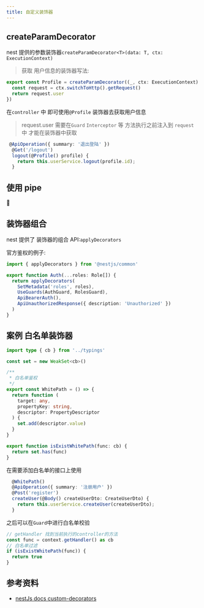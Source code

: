 ```yaml
---
title: 自定义装饰器
---
```


## createParamDecorator

nest 提供的参数装饰器`createParamDecorator<T>(data: T, ctx: ExecutionContext)`

> 获取 用户信息的装饰器写法:

```ts
export const Profile = createParamDecorator((_, ctx: ExecutionContext) => {
  const request = ctx.switchToHttp().getRequest()
  return request.user
})
```

在`controller` 中 即可使用`@Profile` 装饰器去获取用户信息

> request.user 需要在`Guard` `Interceptor` 等 方法执行之前注入到 `request` 中 才能在装饰器中获取

```ts
 @ApiOperation({ summary: '退出登陆' })
  @Get('/logout')
  logout(@Profile() profile) {
    return this.userService.logout(profile.id);
  }
```

## 使用 pipe

🍭

## 装饰器组合

nest 提供了 装饰器的组合 API:`applyDecorators`

官方鉴权的例子:

```ts
import { applyDecorators } from '@nestjs/common'

export function Auth(...roles: Role[]) {
  return applyDecorators(
    SetMetadata('roles', roles),
    UseGuards(AuthGuard, RolesGuard),
    ApiBearerAuth(),
    ApiUnauthorizedResponse({ description: 'Unauthorized' })
  )
}
```

## 案例 白名单装饰器

```ts
import type { cb } from '../typings'

const set = new WeakSet<cb>()

/**
 * 白名单鉴权
 */
export const WhitePath = () => {
  return function (
    target: any,
    propertyKey: string,
    descriptor: PropertyDescriptor
  ) {
    set.add(descriptor.value)
  }
}

export function isExistWhitePath(func: cb) {
  return set.has(func)
}
```

在需要添加白名单的接口上使用

```ts
  @WhitePath()
  @ApiOperation({ summary: '注册用户' })
  @Post('register')
  createUser(@Body() createUserDto: CreateUserDto) {
    return this.userService.createUser(createUserDto);
  }
```

之后可以在`Guard`中进行白名单校验

```ts
// getHandler 找到当前执行的controller的方法
const func = context.getHandler() as cb
// 白名单过滤
if (isExistWhitePath(func)) {
  return true
}
```

## 参考资料

- [nestJs docs custom-decorators](https://docs.nestjs.com/custom-decorators)
